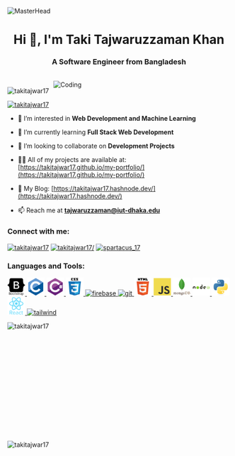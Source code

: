 ![MasterHead](https://belindapieterse.com/wp-content/uploads/elementor/thumbs/Head-pk3ulyl4f1ybrioczwxxj9jnpw99qm6ksuwi681jew.jpg)



<h1 align="center">Hi 👋, I'm Taki Tajwaruzzaman Khan</h1>
<h3 align="center">A Software Engineer from Bangladesh</h3>

<p> <br> <img align="right" alt="Coding" width="400" src="https://media.tenor.com/NOYF3f82b_gAAAAC/programmer.gif"> </p>

<p align="left"> <img src="https://komarev.com/ghpvc/?username=takitajwar17&label=Profile%20views&color=0e75b6&style=flat" alt="takitajwar17" /> </p>

<p align="left"> <a href="https://twitter.com/takitajwar17" target="blank"><img src="https://img.shields.io/twitter/follow/takitajwar17?logo=twitter&style=for-the-badge" alt="takitajwar17" /></a> </p>

- 🔭 I’m interested in **Web Development and Machine Learning**

- 🌱 I’m currently learning **Full Stack Web Development**

- 👯 I’m looking to collaborate on **Development Projects**

- 👨‍💻 All of my projects are available at: <br> [https://takitajwar17.github.io/my-portfolio/](https://takitajwar17.github.io/my-portfolio/)

- 📝 My Blog: [https://takitajwar17.hashnode.dev/](https://takitajwar17.hashnode.dev/)

- 📫 Reach me at **tajwaruzzaman@iut-dhaka.edu**

<h3 align="left">Connect with me:</h3>
<p align="left">
<a href="https://twitter.com/takitajwar17" target="blank"><img align="center" src="https://raw.githubusercontent.com/rahuldkjain/github-profile-readme-generator/master/src/images/icons/Social/twitter.svg" alt="takitajwar17" height="30" width="40" /></a>
<a href="https://linkedin.com/in/takitajwar17/" target="blank"><img align="center" src="https://raw.githubusercontent.com/rahuldkjain/github-profile-readme-generator/master/src/images/icons/Social/linked-in-alt.svg" alt="takitajwar17/" height="30" width="40" /></a>
<a href="https://codeforces.com/profile/spartacus_17" target="blank"><img align="center" src="https://raw.githubusercontent.com/rahuldkjain/github-profile-readme-generator/master/src/images/icons/Social/codeforces.svg" alt="spartacus_17" height="30" width="40" /></a>
</p>


<h3 align="left">Languages and Tools:</h3>
<p align="left"> <a href="https://getbootstrap.com" target="_blank" rel="noreferrer"> <img src="https://raw.githubusercontent.com/devicons/devicon/master/icons/bootstrap/bootstrap-plain-wordmark.svg" alt="bootstrap" width="40" height="40"/> </a> <a href="https://www.cprogramming.com/" target="_blank" rel="noreferrer"> <img src="https://raw.githubusercontent.com/devicons/devicon/master/icons/c/c-original.svg" alt="c" width="40" height="40"/> </a> <a href="https://www.w3schools.com/cs/" target="_blank" rel="noreferrer"> <img src="https://raw.githubusercontent.com/devicons/devicon/master/icons/csharp/csharp-original.svg" alt="csharp" width="40" height="40"/> </a> <a href="https://www.w3schools.com/css/" target="_blank" rel="noreferrer"> <img src="https://raw.githubusercontent.com/devicons/devicon/master/icons/css3/css3-original-wordmark.svg" alt="css3" width="40" height="40"/> </a> <a href="https://firebase.google.com/" target="_blank" rel="noreferrer"> <img src="https://www.vectorlogo.zone/logos/firebase/firebase-icon.svg" alt="firebase" width="40" height="40"/> </a> <a href="https://git-scm.com/" target="_blank" rel="noreferrer"> <img src="https://www.vectorlogo.zone/logos/git-scm/git-scm-icon.svg" alt="git" width="40" height="40"/> </a> <a href="https://www.w3.org/html/" target="_blank" rel="noreferrer"> <img src="https://raw.githubusercontent.com/devicons/devicon/master/icons/html5/html5-original-wordmark.svg" alt="html5" width="40" height="40"/> </a> <a href="https://developer.mozilla.org/en-US/docs/Web/JavaScript" target="_blank" rel="noreferrer"> <img src="https://raw.githubusercontent.com/devicons/devicon/master/icons/javascript/javascript-original.svg" alt="javascript" width="40" height="40"/> </a> <a href="https://www.mongodb.com/" target="_blank" rel="noreferrer"> <img src="https://raw.githubusercontent.com/devicons/devicon/master/icons/mongodb/mongodb-original-wordmark.svg" alt="mongodb" width="40" height="40"/> </a> <a href="https://nodejs.org" target="_blank" rel="noreferrer"> <img src="https://raw.githubusercontent.com/devicons/devicon/master/icons/nodejs/nodejs-original-wordmark.svg" alt="nodejs" width="40" height="40"/> </a> <a href="https://www.python.org" target="_blank" rel="noreferrer"> <img src="https://raw.githubusercontent.com/devicons/devicon/master/icons/python/python-original.svg" alt="python" width="40" height="40"/> </a> <a href="https://reactjs.org/" target="_blank" rel="noreferrer"> <img src="https://raw.githubusercontent.com/devicons/devicon/master/icons/react/react-original-wordmark.svg" alt="react" width="40" height="40"/> </a> <a href="https://tailwindcss.com/" target="_blank" rel="noreferrer"> <img src="https://www.vectorlogo.zone/logos/tailwindcss/tailwindcss-icon.svg" alt="tailwind" width="40" height="40"/> </a> </p>

<p><img align="left" src="https://github-readme-stats.vercel.app/api/top-langs?username=takitajwar17&show_icons=true&locale=en&layout=compact" alt="takitajwar17" width="550" height="250" /></p>

<p>&nbsp;<img align="left" src="https://github-readme-stats.vercel.app/api?username=takitajwar17&show_icons=true&locale=en" alt="takitajwar17" width="550"/></p>


